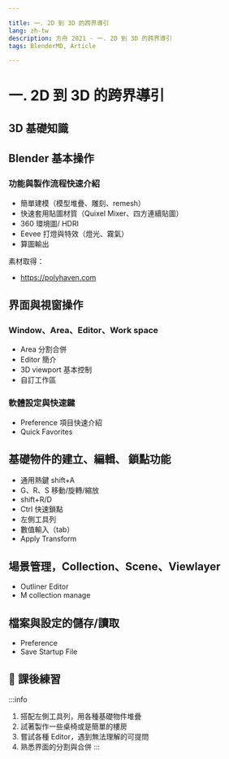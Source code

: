 ```yaml
---

title: 一. 2D 到 3D 的跨界導引
lang: zh-tw
description: 方舟 2021 - 一. 2D 到 3D 的跨界導引
tags: BlenderMD, Article

---
```


一. 2D 到 3D 的跨界導引
===

## 3D 基礎知識  

## Blender 基本操作  

### 功能與製作流程快速介紹

* 簡單建模（模型堆疊、雕刻、remesh）
* 快速套用貼圖材質（Quixel Mixer、四方連續貼圖）
* 360 環境圖/ HDRI
* Eevee 打燈與特效（燈光、霧氣）
* 算圖輸出

素材取得：
* https://polyhaven.com

## 界面與視窗操作  

### Window、Area、Editor、Work space 

* Area 分割合併
* Editor 簡介
* 3D viewport 基本控制
* 自訂工作區

### 軟體設定與快速鍵 

* Preference 項目快速介紹
* Quick Favorites

## 基礎物件的建立、編輯、 鎖點功能  

* 通用熱鍵 shift+A
* G、R、S 移動/旋轉/縮放
* shift+R/D
* Ctrl 快速鎖點
* 左側工具列 
* 數值輸入（tab）
* Apply Transform

## 場景管理，Collection、Scene、Viewlayer

* Outliner Editor
* M collection manage

## 檔案與設定的儲存/讀取

* Preference
* Save Startup File

## :bookmark_tabs: 課後練習

:::info
1. 搭配左側工具列，用各種基礎物件堆疊
2. 試著製作一些桌椅或是簡單的樓房
3. 嘗試各種 Editor，遇到無法理解的可提問
4. 熟悉界面的分割與合併
:::